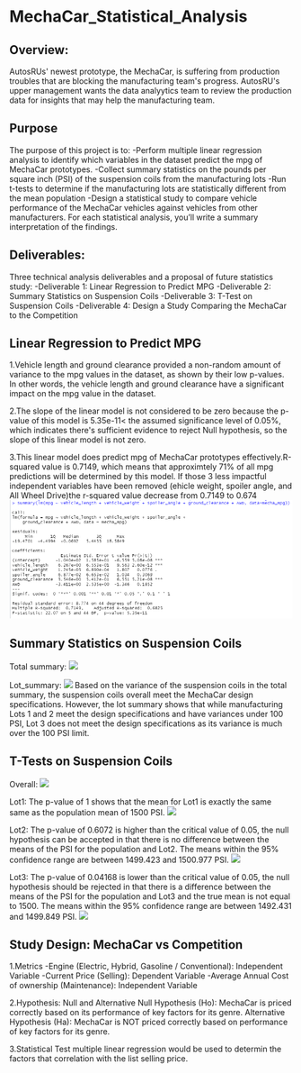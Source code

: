 # MechaCar_Statistical_Analysis

## Overview:
AutosRUs' newest prototype, the MechaCar, is suffering from production troubles that are blocking the manufacturing team's progress. AutosRU's upper management wants the data analyytics team to review the production data for insights that may help the manufacturing team.

## Purpose
The purpose of this project is to:
-Perform multiple linear regression analysis to identify which variables in the dataset predict the mpg of MechaCar prototypes.
-Collect summary statistics on the pounds per square inch (PSI) of the suspension coils from the manufacturing lots
-Run t-tests to determine if the manufacturing lots are statistically different from the mean population
-Design a statistical study to compare vehicle performance of the MechaCar vehicles against vehicles from other manufacturers. For each statistical analysis, you’ll write a summary interpretation of the findings.

## Deliverables:
Three technical analysis deliverables and a proposal of future statistics study:
-Deliverable 1: Linear Regression to Predict MPG
-Deliverable 2: Summary Statistics on Suspension Coils
-Deliverable 3: T-Test on Suspension Coils
-Deliverable 4: Design a Study Comparing the MechaCar to the Competition

## Linear Regression to Predict MPG
1.Vehicle length and ground clearance provided a non-random amount of variance to the mpg values in the dataset, as shown by their low p-values. In other words, the vehicle length and ground clearance have a significant impact on the mpg value in the dataset.

2.The slope of the linear model is not considered to be zero because the p-value of this model is 5.35e-11< the assumed significance level of 0.05%, which indicates there's sufficient evidence to reject Null hypothesis, so the slope of this linear model is not zero.

3.This linear model does predict mpg of MechaCar prototypes effectively.R-squared value is 0.7149, which means that approximtely 71% of all mpg predictions will be determined by this model.
If those 3 less impactful independent variables have been removed (ehicle weight, spoiler angle, and All Wheel Drive)the r-squared value decrease from 0.7149 to 0.674
![](Images/Linear_Regression_to_Predict_MPG.PNG)

## Summary Statistics on Suspension Coils
Total summary:
![](Resources/suspension_coils_total_summary)

Lot_summary:
![](Resources/suspension_coils_lot_summary)
Based on the variance of the suspension coils in the total summary, the suspension coils overall meet the MechaCar design specifications. However, the lot summary shows that while manufacturing Lots 1 and 2 meet the design specifications and have variances under 100 PSI, Lot 3 does not meet the design specifications as its variance is much over the 100 PSI limit.

## T-Tests on Suspension Coils
Overall:
![](Resources/Overall_suspension_coil_T_test)

Lot1:
The p-value of 1 shows that the mean for Lot1 is exactly the same same as the population mean of 1500 PSI.
![](Resources/Lot1_suspension_coil_T_test)

Lot2:
The p-value of 0.6072 is higher than the critical value of 0.05, the null hypothesis can be accepted in that there is no difference between the means of the PSI for the population and Lot2. The means within the 95% confidence range are between 1499.423 and 1500.977 PSI.
![](Resources/Lot2_suspension_coil_T_test)

Lot3:
The p-value of 0.04168 is lower than the critical value of 0.05, the null hypothesis should be rejected in that there is a difference between the means of the PSI for the population and Lot3 and the true mean is not equal to 1500. The means within the 95% confidence range are between 1492.431 and 1499.849 PSI.
![](Resources/Lot3_suspension_coil_T_test)

## Study Design: MechaCar vs Competition
1.Metrics
-Engine (Electric, Hybrid, Gasoline / Conventional): Independent Variable
-Current Price (Selling): Dependent Variable
-Average Annual Cost of ownership (Maintenance): Independent Variable

2.Hypothesis: Null and Alternative
Null Hypothesis (Ho): MechaCar is priced correctly based on its performance of key factors for its genre.
Alternative Hypothesis (Ha): MechaCar is NOT priced correctly based on performance of key factors for its genre.

3.Statistical Test
multiple linear regression would be used to determin the factors that correlation with the list selling price.























